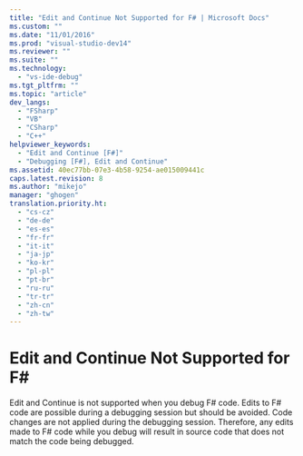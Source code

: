 ```yaml
---
title: "Edit and Continue Not Supported for F# | Microsoft Docs"
ms.custom: ""
ms.date: "11/01/2016"
ms.prod: "visual-studio-dev14"
ms.reviewer: ""
ms.suite: ""
ms.technology: 
  - "vs-ide-debug"
ms.tgt_pltfrm: ""
ms.topic: "article"
dev_langs: 
  - "FSharp"
  - "VB"
  - "CSharp"
  - "C++"
helpviewer_keywords: 
  - "Edit and Continue [F#]"
  - "Debugging [F#], Edit and Continue"
ms.assetid: 40ec77bb-07e3-4b58-9254-ae015009441c
caps.latest.revision: 8
ms.author: "mikejo"
manager: "ghogen"
translation.priority.ht: 
  - "cs-cz"
  - "de-de"
  - "es-es"
  - "fr-fr"
  - "it-it"
  - "ja-jp"
  - "ko-kr"
  - "pl-pl"
  - "pt-br"
  - "ru-ru"
  - "tr-tr"
  - "zh-cn"
  - "zh-tw"
---
```

# Edit and Continue Not Supported for F#
Edit and Continue is not supported when you debug F# code. Edits to F# code are possible during a debugging session but should be avoided. Code changes are not applied during the debugging session. Therefore, any edits made to F# code while you debug will result in source code that does not match the code being debugged.